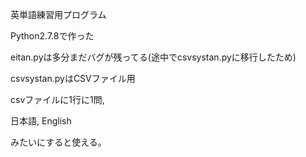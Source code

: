 ﻿英単語練習用プログラム

Python2.7.8で作った

eitan.pyは多分まだバグが残ってる(途中でcsvsystan.pyに移行したため)

csvsystan.pyはCSVファイル用

csvファイルに1行に1問,

日本語, English

みたいにすると使える。